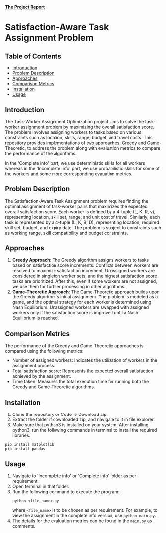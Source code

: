 <b><u><a href="https://drive.google.com/file/d/1aPKLWiZX29fh1D7IKeVYA6wwkCrV10or/view?usp=sharing" target="_blank">The Project Report</a></u></b>

# Satisfaction-Aware Task Assignment Problem

## Table of Contents
- [Introduction](#introduction)
- [Problem Description](#problem-description)
- [Approaches](#approaches)
- [Comparison Metrics](#comparison-metrics)
- [Installation](#installation)
- [Usage](#usage)

## Introduction
The Task-Worker Assignment Optimization project aims to solve the task-worker assignment problem by maximizing the overall satisfaction score. The problem involves assigning workers to tasks based on various constraints such as location, skills, range, budget, and travel costs. This repository provides implementations of two approaches, Greedy and Game-Theoretic, to address the problem along with evaluation metrics to compare the performance of the algorithms.

In the 'Complete info' part, we use deterministic skills for all workers whereas in the 'Incomplete info' part, we use probabilistic skills for some of the workers and some more corresponding evauation metrics.

## Problem Description
The Satisfaction-Aware Task Assignment problem requires finding the optimal assignment of task-worker pairs that maximizes the expected overall satisfaction score. Each worker is defined by a 4-tuple (L, K, R, v), representing location, skill set, range, and unit cost of travel. Similarly, each task is represented by a 4-tuple (L, K, B, D), representing location, required skill set, budget, and expiry date. The problem is subject to constraints such as working range, skill compatibility and budget constraints.

## Approaches
1. **Greedy Approach**: The Greedy algorithm assigns workers to tasks based on satisfaction score increments. Conflicts between workers are resolved to maximize satisfaction increment. Unassigned workers are considered in singleton worker sets, and the highest satisfaction score tasks are prioritized. After this, even if some workers are not assigned, we use them for further processing in other algorithms.
2. **Game-Theoretic Approach**: The Game-Theoretic approach builds upon the Greedy algorithm's initial assignment. The problem is modeled as a game, and the optimal strategy for each worker is determined using Nash Equilibrium. Unassigned workers are swapped with assigned workers only if the satisfaction score is improved until a Nash Equilibrium is reached.

## Comparison Metrics
The performance of the Greedy and Game-Theoretic approaches is compared using the following metrics:
- Number of assigned workers: Indicates the utilization of workers in the assignment process.
- Total satisfaction score: Represents the expected overall satisfaction achieved by the assignment.
- Time taken: Measures the total execution time for running both the Greedy and Game-Theoretic algorithms.

## Installation
1. Clone the repository or Code → Download zip.
2. Extract the folder if downloaded zip, and navigate to it in file explorer.
3. Make sure that python3 is installed on your system. After installing python3, run the following commands in terminal to install the required libraries:
```
pip install matplotlib
pip install pandas
```

## Usage
1. Navigate to 'Incomplete info' or 'Complete info' folder as per requirement.
2. Open terminal in that folder.
3. Run the following command to execute the program:
    ```
    python <file_name>.py
    ```
    where ```<file_name>``` is to be chosen as per requirement. For example, to view the assignment in the complete info version, use ```python main.py```.
4. The details for the evaluation metrics can be found in the ```main.py``` as comments.
